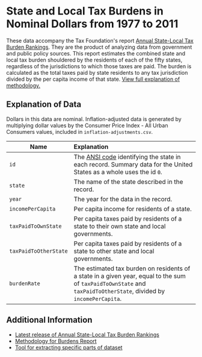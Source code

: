 # State and Local Tax Burdens in Nominal Dollars from 1977 to 2011

These data accompany the Tax Foundation's report [Annual State-Local Tax Burden Rankings](http://taxfoundation.org/burdens). They are the product of analyzing data from government and public policy sources. This report estimates the combined state and local tax burden shouldered by the residents of each of the fifty states, regardless of the jurisdictions to which those taxes are paid. The burden is calculated as the total taxes paid by state residents to any tax jurisdiction divided by the per capita income of that state. [View full explanation of methodology.](http://taxfoundation.org/burdensmethodology)

## Explanation of Data

Dollars in this data are nominal. Inflation-adjusted data is generated by multiplying dollar values by the Consumer Price Index - All Urban Consumers values, included in `inflation-adjustments.csv`.

| Name | Explanation |
| --- | :--- |
| `id` | The [ANSI code](https://www.census.gov/geo/reference/docs/state.txt) identifying the state in each record. Summary data for the United States as a whole uses the id `0`. |
| `state` | The name of the state described in the record. |
| `year` | The year for the data in the record. |
| `incomePerCapita` | Per capita income for residents of a state. |
| `taxPaidToOwnState` | Per capita taxes paid by residents of a state to their own state and local governments. |
| `taxPaidToOtherState` | Per capita taxes paid by residents of a state to other state and local governments. |
| `burdenRate` | The estimated tax burden on residents of a state in a given year, equal to the sum of `taxPaidToOwnState` and `taxPaidToOtherState`, divided by `incomePerCapita`. |


## Additional Information

* [Latest release of Annual State-Local Tax Burden Rankings](http://taxfoundation.org/burdens)
* [Methodology for Burdens Report](http://taxfoundation.org/burdensmethodology)
* [Tool for extracting specific parts of dataset](http://taxfoundation.org/article/state-and-local-tax-burdens-1977-2012)